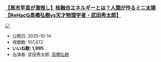 ### [【高市早苗が激推し】核融合エネルギーとは？人類が作るミニ太陽【ReHacQ高橋弘樹vs天才物理学者・武田秀太郎】](https://www.youtube.com/watch?v=Hw8StDWqldg)
[![](https://img.youtube.com/vi/Hw8StDWqldg/sddefault.jpg)](https://www.youtube.com/watch?v=Hw8StDWqldg)
-   公開日: 2025-10-14
-   視聴数: 107,472
-   **いいね数: 1,995**
-   出演者: 武田秀太郎, [高橋弘樹](/rehacq_fan/people/高橋弘樹 "wikilink")
